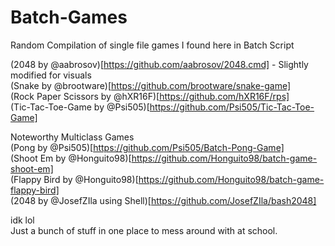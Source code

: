 # Batch-Games
Random Compilation of single file games I found here in Batch Script

(2048 by @aabrosov)[https://github.com/aabrosov/2048.cmd] - Slightly modified for visuals  
(Snake by @brootware)[https://github.com/brootware/snake-game]  
(Rock Paper Scissors by @hXR16F)[https://github.com/hXR16F/rps]  
(Tic-Tac-Toe-Game by @Psi505)[https://github.com/Psi505/Tic-Tac-Toe-Game]  

Noteworthy Multiclass Games  
(Pong by @Psi505)[https://github.com/Psi505/Batch-Pong-Game]  
(Shoot Em by @Honguito98)[https://github.com/Honguito98/batch-game-shoot-em]  
(Flappy Bird by @Honguito98)[https://github.com/Honguito98/batch-game-flappy-bird]  
(2048 by @JosefZIla using Shell)[https://github.com/JosefZIla/bash2048]  

idk lol  
Just a bunch of stuff in one place to mess around with at school.
